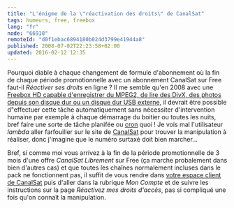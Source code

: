 ```yaml
---
title: "L'énigme de la \"réactivation des droits\" de CanalSat"
tags: humeurs, free, freebox
lang: "fr"
node: "66918"
remoteId: "d0f1ebac6894180b024d3799e41944a8"
published: 2008-07-02T22:23:58+02:00
updated: 2016-02-12 12:35
---
```


Pourquoi diable à chaque changement de formule d'abonnement où la fin de chaque
période promotionnelle avec un abonnement CanalSat sur Free faut-il *Réactiver
ses droits* en ligne ? Il me semble qu'en 2008 avec une [Freebox HD capable
d'enregistrer du MPEG2, de lire des DivX, des photos depuis son disque dur ou un
disque dur USB
externe](http://www.free.fr/adsl/pages/television/services-de-television.html),
il devrait être possible d&quot;effectuer cette tâche automatiquement sans
nécessiter d'intervention humaine par exemple à chaque démarrage du boitier ou
toutes les nuits, bref faire une sorte de tâche planifée ou
[cron](http://pwet.fr/man/linux/administration_systeme/cron) quoi&nbsp;! Je vois mal
l'utilisateur *lambda* aller farfouiller sur le site de
[CanalSat](http://www.canalsat.fr/) pour trouver la manipulation à réaliser,
donc j'imagine que le numéro surtaxé doit bien marcher...


Bref, si comme moi vous arrivez à la fin de la période promotionnelle de 3 mois
d'une offre *CanalSat Librement* sur Free (ça marche probalement dans bien
d'autres cas) et que toutes les chaînes normalement incluses dans le pack ne
fonctionnent pas, il suffit de vous rendre dans [votre espace client de
CanalSat](http://espaceclientcanal.canal-plus.com/)
puis d'aller dans la rubrique *Mon Compte* et de suivre les instructions sur la
page *Réactivez mes droits d'accès*, pas si compliqué une fois qu'on connaît la
manipulation.
